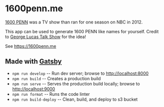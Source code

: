 # 1600penn.me

[1600 PENN](https://en.wikipedia.org/wiki/1600_Penn) was a TV show than ran for one season on NBC in 2012.

This app can be used to generate 1600 PENN like names for yourself. Credit to [George Lucas Talk Show](https://twitter.com/GLucasTalkShow) for the idea!

See <https://1600penn.me>

## Made with [Gatsby](https://www.gatsbyjs.org/)

- `npm run develop` -- Run dev server; browse to <http://localhost:8000>
- `npm run build` -- Creates a production build
- `npm run serve` -- Serves the production build locally; browse to <http://localhost:9000>
- `npm run format` -- Runs the code linter
- `npm run build-deploy` -- Clean, build, and deploy to s3 bucket

